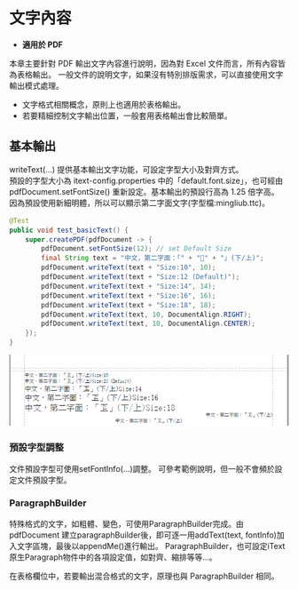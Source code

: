 # 文字內容

* **適用於 PDF**

本章主要針對 PDF 輸出文字內容進行說明，因為對 Excel 文件而言，所有內容皆為表格輸出。
一般文件的說明文字，如果沒有特別排版需求，可以直接使用文字輸出模式處理。

* 文字格式相關概念，原則上也適用於表格輸出。
* 若要精細控制文字輸出位置，一般套用表格輸出會比較簡單。

## 基本輸出

writeText\(…\) 提供基本輸出文字功能，可設定字型大小及對齊方式。  
預設的字型大小為 itext-config.properties 中的「default.font.size」，也可經由 pdfDocument.setFontSize\(\) 重新設定。基本輸出的預設行高為 1.25 倍字高。
因為預設使用新細明體，所以可以顯示第二字面文字(字型檔:mingliub.ttc)。

```java
@Test
public void test_basicText() {
    super.createPDF(pdfDocument -> {
        pdfDocument.setFontSize(12); // set Default Size
        final String text = "中文，第二字面：「" + "𠀝" + "」(下/上)";
        pdfDocument.writeText(text + "Size:10", 10);
        pdfDocument.writeText(text + "Size:12 (Default)");
        pdfDocument.writeText(text + "Size:14", 14);
        pdfDocument.writeText(text + "Size:16", 16);
        pdfDocument.writeText(text + "Size:18", 18);
        pdfDocument.writeText(text, 10, DocumentAlign.RIGHT);
        pdfDocument.writeText(text, 10, DocumentAlign.CENTER);
    });
}
```

![](/assets/ch03/basicText.png)

### 預設字型調整

文件預設字型可使用setFontInfo(…)調整。
可參考範例說明，但一般不會頻於設定文件預設字型。

### ParagraphBuilder

特殊格式的文字，如粗體、變色，可使用ParagraphBuilder完成。由 pdfDocument 建立paragraphBuilder後，即可逐一用addText(text, fontInfo)加入文字區塊，最後以appendMe()進行輸出。
ParagraphBuilder，也可設定iText原生Paragraph物件中的各項設定值，如對齊、縮排等等…。

在表格欄位中，若要輸出混合格式的文字，原理也與 ParagraphBuilder 相同。




